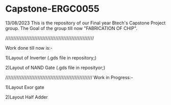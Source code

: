 # Capstone-ERGC0055
13/08/2023
This is the repository of our Final year Btech's Capstone Project group.
The Goal of the group till now "FABRICATION OF CHIP".

///////////////////////////////////////////////////////

Work done till now is:-

1)Layout of Inverter (.gds file in repository;)

2)Layout of NAND Gate (.gds file in reposityor;)

//////////////////////////////////////////////////////
Work in Progress:-

1)Layout Exor gate

2)Layout Half Adder
